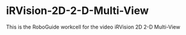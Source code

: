 # iRVision-2D-2-D-Multi-View
This is the RoboGuide workcell for the video iRVision 2D 2-D Multi-View
